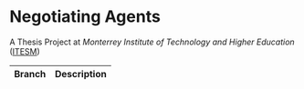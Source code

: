 Negotiating Agents
===
A Thesis Project at *Monterrey Institute of Technology and Higher Education* ([ITESM](http:/itesm.mx/))

| Branch | Description |
|:--|:--|

